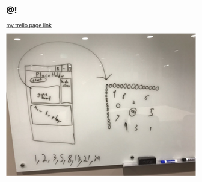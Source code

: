 ## @!

[my trello page link](https://trello.com/b/z6XqbtGE/untitled)

![pic of my wirefream](https://github.com/SassanKermani/-RipOff/blob/master/img/wireFram.jpg)


